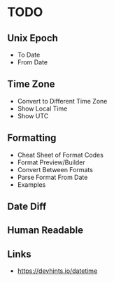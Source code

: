 # TODO

## Unix Epoch
* To Date
* From Date

## Time Zone
* Convert to Different Time Zone
* Show Local Time
* Show UTC

## Formatting
* Cheat Sheet of Format Codes
* Format Preview/Builder
* Convert Between Formats
* Parse Format From Date
* Examples

## Date Diff

## Human Readable 

## Links
* https://devhints.io/datetime

